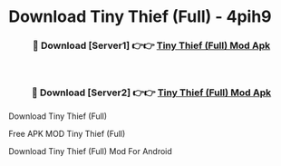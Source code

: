 # Download Tiny Thief (Full) - 4pih9



<div align="center">
<h3>🔴 Download [Server1] 👉👉 <a href="https://momento.my/?title=Tiny_Thief_(Full)">Tiny Thief (Full) Mod Apk</a></h3><br>

<h3>🔴 Download [Server2] 👉👉 <a href="https://momento.my/?title=Tiny_Thief_(Full)">Tiny Thief (Full) Mod Apk</a></h3>
</div>



Download Tiny Thief (Full) 

Free APK MOD Tiny Thief (Full) 

Download Tiny Thief (Full) Mod For Android
